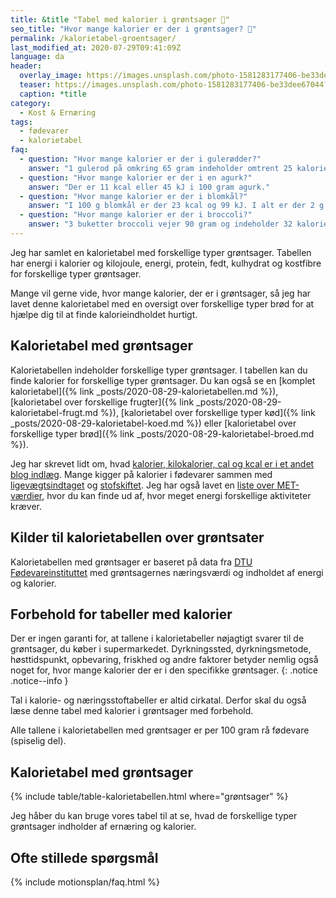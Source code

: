 ```yaml
---
title: &title "Tabel med kalorier i grøntsager 🥦"
seo_title: "Hvor mange kalorier er der i grøntsager? 🥦"
permalink: /kalorietabel-groentsager/
last_modified_at: 2020-07-29T09:41:09Z
language: da
header:
  overlay_image: https://images.unsplash.com/photo-1581283177406-be33dee67044?ixlib=rb-1.2.1&ixid=eyJhcHBfaWQiOjEyMDd9&auto=format&fit=crop&h=630&w=1200&q=60
  teaser: https://images.unsplash.com/photo-1581283177406-be33dee67044?ixlib=rb-1.2.1&ixid=eyJhcHBfaWQiOjEyMDd9&auto=format&fit=crop&h=300&w=400&q=10
  caption: *title
category:
  - Kost & Ernæring
tags:
  - fødevarer
  - kalorietabel
faq:
  - question: "Hvor mange kalorier er der i gulerødder?"
    answer: "1 gulerod på omkring 65 gram indeholder omtrent 25 kalorier fordelt på 0,5 gram protein, 0,3 gram fedt, 4,1 gram kulhydrat og 1,8 gram kostfibre."
  - question: "Hvor mange kalorier er der i en agurk?"
    answer: "Der er 11 kcal eller 45 kJ i 100 gram agurk."
  - question: "Hvor mange kalorier er der i blomkål?"
    answer: "I 100 g blomkål er der 23 kcal og 99 kJ. I alt er der 2 g protein, 4,3 gram kulhydrat og 0,4 gram fedt."
  - question: "Hvor mange kalorier er der i broccoli?"
    answer: "3 buketter broccoli vejer 90 gram og indeholder 32 kalorier samt 3,2 gram protein, 0,2 gram fedt, 2,8 gram kulhydrat og 2,9 gram kostfibre. 100 gram broccoli indeholder 35 kcal samt 3,6 gram protein, 0,2 gram fedt, 3,1 gram kulhydrat og 3,2 gram kostfibre."
---
```


Jeg har samlet en kalorietabel med forskellige typer grøntsager. Tabellen har energi i kalorier og kilojoule, energi, protein, fedt, kulhydrat og kostfibre for forskellige typer grøntsager.

Mange vil gerne vide, hvor mange kalorier, der er i grøntsager, så jeg har lavet denne kalorietabel med en oversigt over forskellige typer brød for at hjælpe dig til at finde kalorieindholdet hurtigt.

## Kalorietabel med grøntsager

Kalorietabellen indeholder forskellige typer grøntsager. I tabellen kan du finde kalorier for forskellige typer grøntsager. Du kan også se en [komplet kalorietabel]({% link _posts/2020-08-29-kalorietabellen.md %}), [kalorietabel over forskellige frugter]({% link _posts/2020-08-29-kalorietabel-frugt.md %}), [kalorietabel over forskellige typer kød]({% link _posts/2020-08-29-kalorietabel-koed.md %}) eller [kalorietabel over forskellige typer brød]({% link _posts/2020-08-29-kalorietabel-broed.md %}).

Jeg har skrevet lidt om, hvad [kalorier, kilokalorier, cal og kcal er i et andet blog indlæg](/hvad-er-kalorier/). Mange kigger på kalorier i fødevarer sammen med [ligevægtsindtaget](/ligevaegtsindtag-beregner/) og [stofskiftet](/bmr-beregner-hvilestofskifte-basalstofskifte/). Jeg har også lavet en [liste over MET-værdier](/met/), hvor du kan finde ud af, hvor meget energi forskellige aktiviteter kræver.

## Kilder til kalorietabellen over grøntsater

Kalorietabellen med grøntsager er baseret på data fra [DTU Fødevareinstituttet](https://frida.fooddata.dk) med grøntsagernes næringsværdi og indholdet af energi og kalorier.

## Forbehold for tabeller med kalorier

Der er ingen garanti for, at tallene i kalorietabeller nøjagtigt svarer til de grøntsager, du køber i supermarkedet. Dyrkningssted, dyrkningsmetode, høsttidspunkt, opbevaring, friskhed og andre faktorer betyder nemlig også noget for, hvor mange kalorier der er i den specifikke grøntsager.
{: .notice .notice--info }

Tal i kalorie- og næringsstoftabeller er altid cirkatal. Derfor skal du også læse denne tabel med kalorier i grøntsager med forbehold. 

Alle tallene i kalorietabellen med grøntsager er per 100 gram rå fødevare (spiselig del).

## Kalorietabel med grøntsager

{% include table/table-kalorietabellen.html where="grøntsager" %}

Jeg håber du kan bruge vores tabel til at se, hvad de forskellige typer grøntsager indholder af ernæring og kalorier.

## Ofte stillede spørgsmål

{% include motionsplan/faq.html %}
